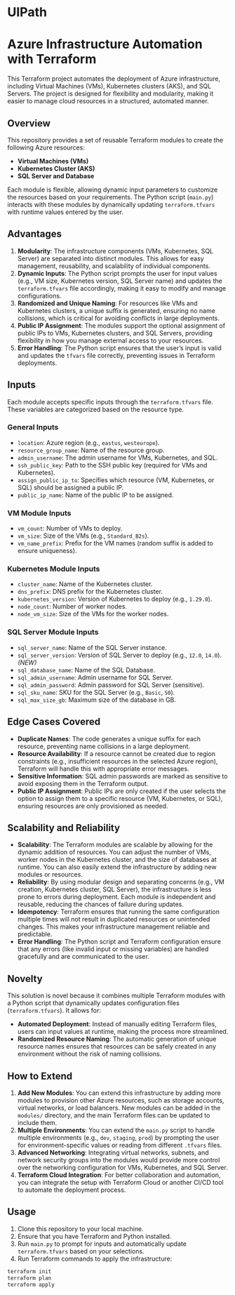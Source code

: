 # UIPath

# Azure Infrastructure Automation with Terraform

This Terraform project automates the deployment of Azure infrastructure, including Virtual Machines (VMs), Kubernetes clusters (AKS), and SQL Servers. The project is designed for flexibility and modularity, making it easier to manage cloud resources in a structured, automated manner.

## Overview

This repository provides a set of reusable Terraform modules to create the following Azure resources:

- **Virtual Machines (VMs)**
- **Kubernetes Cluster (AKS)**
- **SQL Server and Database**

Each module is flexible, allowing dynamic input parameters to customize the resources based on your requirements. The Python script (`main.py`) interacts with these modules by dynamically updating `terraform.tfvars` with runtime values entered by the user.

## Advantages

1. **Modularity**: The infrastructure components (VMs, Kubernetes, SQL Server) are separated into distinct modules. This allows for easy management, reusability, and scalability of individual components.
2. **Dynamic Inputs**: The Python script prompts the user for input values (e.g., VM size, Kubernetes version, SQL Server name) and updates the `terraform.tfvars` file accordingly, making it easy to modify and manage configurations.
3. **Randomized and Unique Naming**: For resources like VMs and Kubernetes clusters, a unique suffix is generated, ensuring no name collisions, which is critical for avoiding conflicts in large deployments.
4. **Public IP Assignment**: The modules support the optional assignment of public IPs to VMs, Kubernetes clusters, and SQL Servers, providing flexibility in how you manage external access to your resources.
5. **Error Handling**: The Python script ensures that the user’s input is valid and updates the `tfvars` file correctly, preventing issues in Terraform deployments.

## Inputs

Each module accepts specific inputs through the `terraform.tfvars` file. These variables are categorized based on the resource type.

### General Inputs

- `location`: Azure region (e.g., `eastus`, `westeurope`).
- `resource_group_name`: Name of the resource group.
- `admin_username`: The admin username for VMs, Kubernetes, and SQL.
- `ssh_public_key`: Path to the SSH public key (required for VMs and Kubernetes).
- `assign_public_ip_to`: Specifies which resource (VM, Kubernetes, or SQL) should be assigned a public IP.
- `public_ip_name`: Name of the public IP to be assigned.

### VM Module Inputs

- `vm_count`: Number of VMs to deploy.
- `vm_size`: Size of the VMs (e.g., `Standard_B2s`).
- `vm_name_prefix`: Prefix for the VM names (random suffix is added to ensure uniqueness).

### Kubernetes Module Inputs

- `cluster_name`: Name of the Kubernetes cluster.
- `dns_prefix`: DNS prefix for the Kubernetes cluster.
- `kubernetes_version`: Version of Kubernetes to deploy (e.g., `1.29.0`).
- `node_count`: Number of worker nodes.
- `node_vm_size`: Size of the VMs for the worker nodes.

### SQL Server Module Inputs

- `sql_server_name`: Name of the SQL Server instance.
- `sql_server_version`: Version of SQL Server to deploy (e.g., `12.0`, `14.0`). *(NEW)*
- `sql_database_name`: Name of the SQL Database.
- `sql_admin_username`: Admin username for SQL Server.
- `sql_admin_password`: Admin password for SQL Server (sensitive).
- `sql_sku_name`: SKU for the SQL Server (e.g., `Basic`, `S0`).
- `sql_max_size_gb`: Maximum size of the database in GB.

## Edge Cases Covered

- **Duplicate Names**: The code generates a unique suffix for each resource, preventing name collisions in a large deployment.
- **Resource Availability**: If a resource cannot be created due to region constraints (e.g., insufficient resources in the selected Azure region), Terraform will handle this with appropriate error messages.
- **Sensitive Information**: SQL admin passwords are marked as sensitive to avoid exposing them in the Terraform output.
- **Public IP Assignment**: Public IPs are only created if the user selects the option to assign them to a specific resource (VM, Kubernetes, or SQL), ensuring resources are only provisioned as needed.

## Scalability and Reliability

- **Scalability**: The Terraform modules are scalable by allowing for the dynamic addition of resources. You can adjust the number of VMs, worker nodes in the Kubernetes cluster, and the size of databases at runtime. You can also easily extend the infrastructure by adding new modules or resources.
- **Reliability**: By using modular design and separating concerns (e.g., VM creation, Kubernetes cluster, SQL Server), the infrastructure is less prone to errors during deployment. Each module is independent and reusable, reducing the chances of failure during updates.
- **Idempotency**: Terraform ensures that running the same configuration multiple times will not result in duplicated resources or unintended changes. This makes your infrastructure management reliable and predictable.
- **Error Handling**: The Python script and Terraform configuration ensure that any errors (like invalid input or missing variables) are handled gracefully and are communicated to the user.

## Novelty

This solution is novel because it combines multiple Terraform modules with a Python script that dynamically updates configuration files (`terraform.tfvars`). It allows for:

- **Automated Deployment**: Instead of manually editing Terraform files, users can input values at runtime, making the process more streamlined.
- **Randomized Resource Naming**: The automatic generation of unique resource names ensures that resources can be safely created in any environment without the risk of naming collisions.

## How to Extend

1. **Add New Modules**: You can extend this infrastructure by adding more modules to provision other Azure resources, such as storage accounts, virtual networks, or load balancers. New modules can be added in the `modules/` directory, and the main Terraform files can be updated to include them.
2. **Multiple Environments**: You can extend the `main.py` script to handle multiple environments (e.g., `dev`, `staging`, `prod`) by prompting the user for environment-specific values or reading from different `.tfvars` files.
3. **Advanced Networking**: Integrating virtual networks, subnets, and network security groups into the modules would provide more control over the networking configuration for VMs, Kubernetes, and SQL Server.
4. **Terraform Cloud Integration**: For better collaboration and automation, you can integrate the setup with Terraform Cloud or another CI/CD tool to automate the deployment process.

## Usage

1. Clone this repository to your local machine.
2. Ensure that you have Terraform and Python installed.
3. Run `main.py` to prompt for inputs and automatically update `terraform.tfvars` based on your selections.
4. Run Terraform commands to apply the infrastructure:

```bash
terraform init
terraform plan
terraform apply

